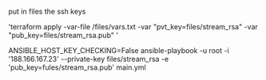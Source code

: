 put in files the ssh keys

'terraform apply -var-file /files/vars.txt -var "pvt_key=files/stream_rsa" -var "pub_key=files/stream_rsa.pub"
'

ANSIBLE_HOST_KEY_CHECKING=False ansible-playbook -u root -i '188.166.167.23' --private-key files/stream_rsa -e 'pub_key=fules/stream_rsa.pub' main.yml
